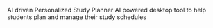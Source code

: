 AI driven Personalized Study Planner
AI powered desktop tool to help students plan and manage their study schedules
